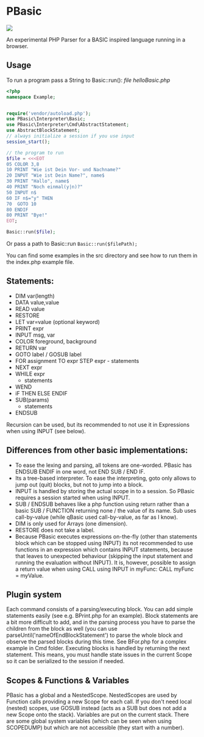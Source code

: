 PBasic
======

<img src="https://travis-ci.org/lhausammann/PBasic.svg?branch=master" />

An experimental PHP Parser for a BASIC inspired language running in a browser.

## Usage
To run a program pass a String to Basic::run():
*file helloBasic.php*
```php
<?php
namespace Example;


require('vendor/autoload.php');
use PBasic\Interpreter\Basic;
use PBasic\Interpreter\Cmd\AbstractStatement;
use AbstractBlockStatement;
// always initialize a session if you use input
session_start();

// the program to run
$file = <<<EOT
05 COLOR 3,8
10 PRINT "Wie ist Dein Vor- und Nachname?"
20 INPUT "Wie ist Dein Name?", name$
30 PRINT "Hallo", name$
40 PRINT "Noch einmal(y|n)?"
50 INPUT n$
60 IF n$="y" THEN
70  GOTO 10
80 ENDIF
80 PRINT "Bye!" 
EOT;

Basic::run($file);
```

Or pass a path to Basic::run
`Basic::run($filePath);` 

You can find some examples in the src directory and see how to run them in the index.php example file.

## Statements:

 - DIM var(length)
 - DATA value,value
 - READ value
 - RESTORE
 - LET var=value (optional keyword)
 - PRINT expr
 - INPUT msg, var
 - COLOR foreground, background
 - RETURN var
 - GOTO label / GOSUB label
 - FOR assignment TO expr STEP expr
       - statements
 - NEXT expr
 - WHILE expr
     - statements
 - WEND
 - iF THEN ELSE ENDIF
 - SUB(params)
     - statements
 - ENDSUB

Recursion can be used, but its recommended to not use it in Expressions when using INPUT (see below).

## Differences from other basic implementations:

- To ease the lexing and parsing, all tokens are one-worded. PBasic has ENDSUB ENDIF in one word, not END SUB / END IF.
- Its a tree-based interpreter. To ease the interpreting, goto only allows to jump out (quit) blocks, but not to jump into a block.
- INPUT is handled by storing the actual scope in to a session. So PBasic requires a session started when using INPUT.
- SUB / ENDSUB behaves like a php function using return rather than a basic SUB / FUNCTION returning none / the value of its name. Sub uses call-by-value (while qBasic used call-by-value, as far as I know).
- DIM is only used for Arrays (one dimension).
- RESTORE does not take a label.
- Because PBasic executes expressions on-the-fly (other than statements block which can be stopped using INPUT) its not recommended to use functions in an expression which contains INPUT statements, because that leaves to unexpected behaviour (skipping the input statement and running the evaluation without INPUT). It is, however, possible to assign a return value when using CALL using INPUT in myFunc:
CALL myFunc = myValue. 

## Plugin system
Each command consists of a parsing/executing block. You can add simple statements easily (see e.g. BPrint.php for an example).
Block statements are a bit more difficult to add, and in the parsing process you have to parse the children from the block as well (you can use parseUntil('nameOfEndBlockStatement') to parse the whole block and observe the parsed blocks during this time. See BFor.php for a complex example in Cmd folder.
Executing blocks is handled by returning the next statement. This means, you must handle state issues in the current Scope so it can be serialized to the session if needed.

## Scopes & Functions & Variables
PBasic has a global and a NestedScope. NestedScopes are used by Function calls providing a new Scope for each call. If you don't need local (nested) scopes, use GOSUB instead (acts as a SUB but does not add a new Scope onto the stack).
Variables are put on the current stack. There are some global system variables (which can be seen when using SCOPEDUMP) but which are not accessible (they start with a number).


